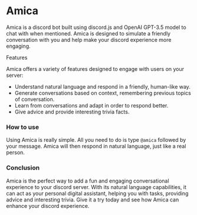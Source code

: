 # Amica

Amica is a discord bot built using discord.js and OpenAI GPT-3.5 model to chat with when mentioned. Amica is designed to simulate a friendly conversation with you and help make your discord experience more engaging.

Features

Amica offers a variety of features designed to engage with users on your server:

- Understand natural language and respond in a friendly, human-like way.
- Generate conversations based on context, remembering previous topics of conversation.
- Learn from conversations and adapt in order to respond better.
- Give advice and provide interesting trivia facts.

### How to use

Using Amica is really simple. All you need to do is type `@amica` followed by your message. Amica will then respond in natural language, just like a real person.

### Conclusion

Amica is the perfect way to add a fun and engaging conversational experience to your discord server. With its natural language capabilities, it can act as your personal digital assistant, helping you with tasks, providing advice and interesting trivia. Give it a try today and see how Amica can enhance your discord experience.
